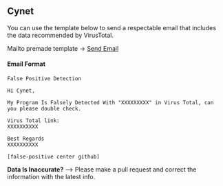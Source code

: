 ## Cynet

You can use the template below to send a respectable email that includes the data recommended by VirusTotal.

Mailto premade template -> [Send Email](mailto:soc@cynet.com?subject=False%20Positive%20Detection&body=Hi%20Cynet%2C%0A%0AMy%20Program%20Is%20Falsely%20Detected%20With%20%22XXXXXXXXX%22%20in%20Virus%20Total%2C%20can%20you%20please%20double%20check.%0A%0AVirus%20Total%20link%3A%0AXXXXXXXXXX%0A%0ABest%20Regards%0AXXXXXXXXXX%0A%0A%5Bfalse-positive%20center%20github%5D)

#### Email Format
```
False Positive Detection
```
```
Hi Cynet,

My Program Is Falsely Detected With "XXXXXXXXX" in Virus Total, can you please double check.

Virus Total link:
XXXXXXXXXX

Best Regards
XXXXXXXXXX

[false-positive center github]
```


**Data Is Inaccurate?** --> Please make a pull request and correct the information with the latest info.

